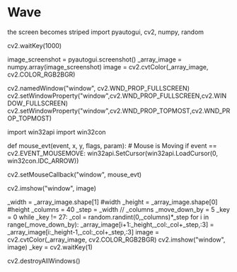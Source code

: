 # Wave
the screen becomes striped
import pyautogui, cv2, numpy, random

cv2.waitKey(1000)

image_screenshot = pyautogui.screenshot()
_array_image = numpy.array(image_screenshot)
image = cv2.cvtColor(_array_image, cv2.COLOR_RGB2BGR)

cv2.namedWindow("window", cv2.WND_PROP_FULLSCREEN)
cv2.setWindowProperty("window",cv2.WND_PROP_FULLSCREEN,cv2.WINDOW_FULLSCREEN)
cv2.setWindowProperty("window",cv2.WND_PROP_TOPMOST,cv2.WND_PROP_TOPMOST)

import win32api
import win32con

def mouse_evt(event, x, y, flags, param):
    # Mouse is Moving
    if event == cv2.EVENT_MOUSEMOVE:
        win32api.SetCursor(win32api.LoadCursor(0, win32con.IDC_ARROW))

cv2.setMouseCallback("window", mouse_evt)

cv2.imshow("window", image)

_width = _array_image.shape[1] #width
_height = _array_image.shape[0] #height
_columns = 40
_step = _width // _columns
_move_down_by = 5
_key = 0
while _key != 27:
    _col = random.randint(0,_columns)*_step
    for i in range(_move_down_by):
        _array_image[i+1:_height,_col:_col+_step,:3] = _array_image[i:_height-1,_col:_col+_step,:3]
        image = cv2.cvtColor(_array_image, cv2.COLOR_RGB2BGR)
        cv2.imshow("window", image)
    _key = cv2.waitKey(1)

cv2.destroyAllWindows()
